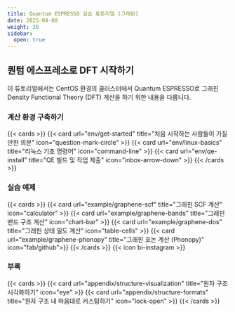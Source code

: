 ```yaml
---
title: Quantum ESPRESSO 실습 튜토리얼 (그래핀)
date: 2025-04-08
weight: 30
sidebar:
  open: true
---
```


## 퀀텀 에스프레소로 DFT 시작하기

이 튜토리얼에서는 CentOS 환경의 클러스터에서 Quantum ESPRESSO로 그래핀 Density Functional Theory (DFT) 계산을 하기 위한 내용을 다룹니다.


### 계산 환경 구축하기
{{< cards >}}
{{< card url="env/get-started" title="처음 시작하는 사람들이 가질만한 의문" icon="question-mark-circle" >}}
{{< card url="env/linux-basics" title="리눅스 기초 명령어" icon="command-line" >}}
{{< card url="env/qe-install" title="QE 빌드 및 작업 제출" icon="inbox-arrow-down" >}}
{{< /cards >}}


### 실습 예제
{{< cards >}}
{{< card url="example/graphene-scf" title="그래핀 SCF 계산" icon="calculator" >}}
{{< card url="example/graphene-bands" title="그래핀 밴드 구조 계산" icon="chart-bar" >}}
{{< card url="example/graphene-dos" title="그래핀 상태 밀도 계산" icon="table-cells" >}}
{{< card url="example/graphene-phonopy" title="그래핀 포논 계산 (Phonopy)" icon="fab/github">}}
{{< /cards >}}
{{< icon bi-instagram >}}

### 부록
{{< cards >}}
{{< card url="appendix/structure-visualization" title="원자 구조 시각화하기" icon="eye" >}}
{{< card url="appendix/structure-formats" title="원자 구조 내 마음대로 커스텀하기" icon="lock-open" >}}
{{< /cards >}}

